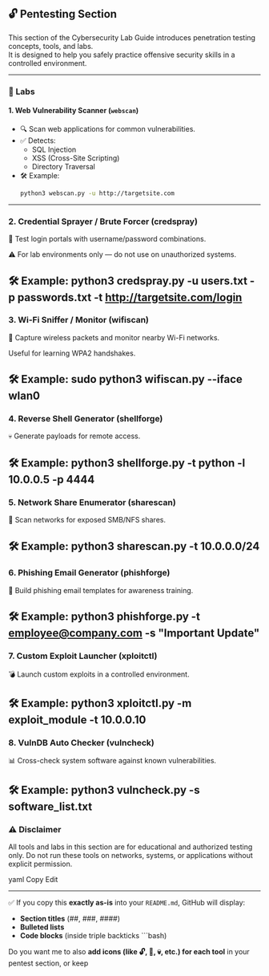 ## 🔓 Pentesting Section

This section of the Cybersecurity Lab Guide introduces penetration testing concepts, tools, and labs.  
It is designed to help you safely practice offensive security skills in a controlled environment.

---

### 📌 Labs

#### 1. **Web Vulnerability Scanner (`webscan`)**
- 🔍 Scan web applications for common vulnerabilities.
- ✅ Detects:
  - SQL Injection
  - XSS (Cross-Site Scripting)
  - Directory Traversal
- 🛠 Example:
  ```bash
  python3 webscan.py -u http://targetsite.com
---
### 2. Credential Sprayer / Brute Forcer (credspray)
🔑 Test login portals with username/password combinations.

⚠️ For lab environments only — do not use on unauthorized systems.

🛠 Example:
python3 credspray.py -u users.txt -p passwords.txt -t http://targetsite.com/login
----
### 3. Wi-Fi Sniffer / Monitor (wifiscan)
📡 Capture wireless packets and monitor nearby Wi-Fi networks.

Useful for learning WPA2 handshakes.

🛠 Example:
sudo python3 wifiscan.py --iface wlan0
---
### 4. Reverse Shell Generator (shellforge)
💀 Generate payloads for remote access.

🛠 Example:
python3 shellforge.py -t python -l 10.0.0.5 -p 4444
---
### 5. Network Share Enumerator (sharescan)
📂 Scan networks for exposed SMB/NFS shares.

🛠 Example:
python3 sharescan.py -t 10.0.0.0/24
---
### 6. Phishing Email Generator (phishforge)
🎣 Build phishing email templates for awareness training.

🛠 Example:
python3 phishforge.py -t employee@company.com -s "Important Update"
---
### 7. Custom Exploit Launcher (xploitctl)
💣 Launch custom exploits in a controlled environment.

🛠 Example:
python3 xploitctl.py -m exploit_module -t 10.0.0.10
---
### 8. VulnDB Auto Checker (vulncheck)
📊 Cross-check system software against known vulnerabilities.

🛠 Example:
python3 vulncheck.py -s software_list.txt
---
### ⚠️ Disclaimer
All tools and labs in this section are for educational and authorized testing only.
Do not run these tools on networks, systems, or applications without explicit permission.

yaml
Copy
Edit

---

✅ If you copy this **exactly as-is** into your `README.md`, GitHub will display:  
- **Section titles** (##, ###, ####)  
- **Bulleted lists**  
- **Code blocks** (inside triple backticks ```bash)  

Do you want me to also **add icons (like 🔓, 📡, 💀, etc.) for each tool** in your pentest section, or keep 
